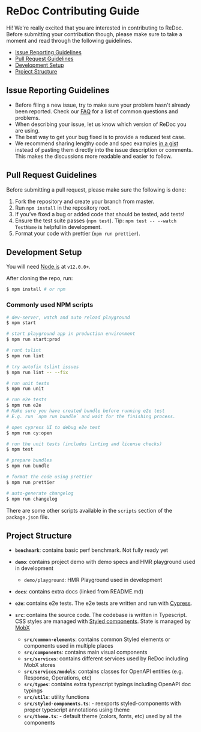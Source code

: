 # ReDoc Contributing Guide

Hi! We're really excited that you are interested in contributing to ReDoc. Before submitting your contribution though, please make sure to take a moment and read through the following guidelines.

- [Issue Reporting Guidelines](#issue-reporting-guidelines)
- [Pull Request Guidelines](#pull-request-guidelines)
- [Development Setup](#development-setup)
- [Project Structure](#project-structure)

## Issue Reporting Guidelines
- Before filing a new issue, try to make sure your problem hasn't already been reported. Check our [FAQ](https://github.com/Redocly/redoc/blob/master/FAQ.md) for a list of common questions and problems.
- When describing your issue, let us know which version of ReDoc you are using.
- The best way to get your bug fixed is to provide a reduced test case.
- We recommend sharing lengthy code and spec examples [in a gist](https://gist.github.com/) instead of pasting them directly into the issue description or comments. This makes the discussions more readable and easier to follow.

## Pull Request Guidelines
Before submitting a pull request, please make sure the following is done:

1. Fork the repository and create your branch from master.
2. Run `npm install` in the repository root.
3. If you’ve fixed a bug or added code that should be tested, add tests!
4. Ensure the test suite passes (`npm test`). Tip: `npm test -- --watch TestName` is helpful in development.
5. Format your code with prettier (`npm run prettier`).

## Development Setup

You will need [Node.js](http://nodejs.org) at `v12.0.0+`.

After cloning the repo, run:

```bash
$ npm install # or npm
```

### Commonly used NPM scripts

``` bash
# dev-server, watch and auto reload playground
$ npm start

# start playground app in production environment
$ npm run start:prod

# runt tslint
$ npm run lint

# try autofix tslint issues
$ npm run lint -- --fix

# run unit tests
$ npm run unit

# run e2e tests
$ npm run e2e
# Make sure you have created bundle before running e2e test
# E.g. run `npm run bundle` and wait for the finishing process.

# open cypress UI to debug e2e test
$ npm run cy:open

# run the unit tests (includes linting and license checks)
$ npm test

# prepare bundles
$ npm run bundle

# format the code using prettier
$ npm run prettier

# auto-generate changelog
$ npm run changelog
```

There are some other scripts available in the `scripts` section of the `package.json` file.

## Project Structure

- **`benchmark`**: contains basic perf benchmark. Not fully ready yet

- **`demo`**: contains project demo with demo specs and HMR playground used in development

  - `demo/playground`: HMR Playground used in development

- **`docs`**: contains extra docs (linked from README.md)

- **`e2e`**: contains e2e tests. The e2e tests are written and run with [Cypress](https://www.cypress.io/).


- **`src`**: contains the source code. The codebase is written in Typescript. CSS styles are managed with [Styled components](https://www.styled-components.com/). State is managed by [MobX](https://github.com/mobxjs/mobx)

  - **`src/common-elements`**: contains common Styled elements or components used in multiple places
  - **`src/components`**: contains main visual components
  - **`src/services`**: contains different services used by ReDoc including MobX stores
  - **`src/services/models`**: contains classes for OpenAPI entities (e.g. Response, Operations, etc)
  - **`src/types`**: contains extra typescript typings including OpenAPI doc typings
  - **`src/utils`**: utility functions
  - **`src/styled-components.ts`**: - reexports styled-components with proper typescript annotations using theme
  - **`src/theme.ts`**: - default theme (colors, fonts, etc) used by all the components
